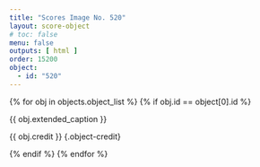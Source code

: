 ```yaml
---
title: "Scores Image No. 520"
layout: score-object
# toc: false
menu: false
outputs: [ html ]
order: 15200
object:
  - id: "520"
---
```


{% for obj in objects.object_list %}
{% if obj.id == object[0].id %}

{{ obj.extended_caption }}

{{ obj.credit }} {.object-credit}

{% endif %}
{% endfor %}

